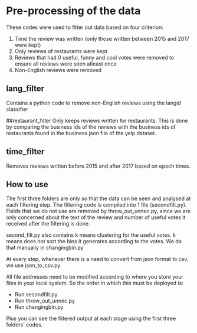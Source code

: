# Pre-processing of the data

These codes were used to filter out data based on four criterion:
1) Time the review was written (only those written between 2015 and 2017 were kept)
2) Only reviews of restaurants were kept
3) Reviews that had 0 useful, funny and cool votes were removed to ensure all reviews were seen atleast once
4) Non-English reviews were removed

## lang_filter 

Contains a python code to remove non-English reviews using the langid classifier

##restaurant_filter
Only keeps reviews written for restaurants. This is done by comparing the business ids of the reviews with the business ids of restaurants found in the business.json file of the yelp dataset.

## time_filter

Removes reviews written before 2015 and after 2017 based on epoch times.

## How to use

The first three folders are only so that the data can be seen and analysed at each filtering step. The filtering code is compiled into 1 file (secondfilt.py). Fields that we do not use are removed by throw_out_unnec.py, since we are only concerned about the text of the review and number of useful votes it received after the filtering is done.

second_filt.py also contains k means clustering for the useful votes. k means does not sort the bins it generates according to the votes. We do that manually in changingbin.py

At every step, whenever there is a need to convert from json format to csv, we use json_to_csv.py

All file addresses need to be modified according to where you store your files in your local system.
So the order in which this must be deployed is:
* Run secondfilt.py
* Run throw_out_unnec.py
* Run changingbin.py

Plus you can see the filtered output at each stage using the first three folders' codes.
